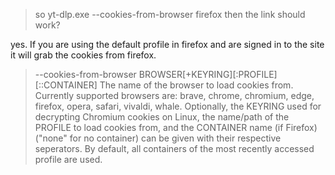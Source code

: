 > so yt-dlp.exe --cookies-from-browser firefox then the link should work?

yes. If you are using the default profile in firefox and are signed in to the site it will grab the cookies from firefox.

> --cookies-from-browser BROWSER[+KEYRING][:PROFILE][::CONTAINER]
                                The name of the browser to load cookies
                                from. Currently supported browsers are:
                                brave, chrome, chromium, edge, firefox,
                                opera, safari, vivaldi, whale. Optionally, the
                                KEYRING used for decrypting Chromium cookies
                                on Linux, the name/path of the PROFILE to
                                load cookies from, and the CONTAINER name
                                (if Firefox) ("none" for no container) can
                                be given with their respective seperators.
                                By default, all containers of the most
                                recently accessed profile are used.
